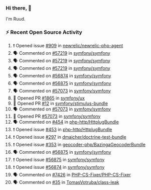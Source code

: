 ### Hi there, 👋

I'm Ruud.
 
### :zap: Recent Open Source Activity

<!--START_SECTION:activity-->
1. ❗ Opened issue [#909](https://github.com/newrelic/newrelic-php-agent/issues/909) in [newrelic/newrelic-php-agent](https://github.com/newrelic/newrelic-php-agent)
2. 🗣 Commented on [#57219](https://github.com/symfony/symfony/pull/57219#issuecomment-2136812815) in [symfony/symfony](https://github.com/symfony/symfony)
3. 🗣 Commented on [#57219](https://github.com/symfony/symfony/pull/57219#issuecomment-2136745936) in [symfony/symfony](https://github.com/symfony/symfony)
4. 🗣 Commented on [#57219](https://github.com/symfony/symfony/pull/57219#issuecomment-2136742104) in [symfony/symfony](https://github.com/symfony/symfony)
5. 🗣 Commented on [#56874](https://github.com/symfony/symfony/issues/56874#issuecomment-2134519553) in [symfony/symfony](https://github.com/symfony/symfony)
6. 🗣 Commented on [#56875](https://github.com/symfony/symfony/issues/56875#issuecomment-2134517973) in [symfony/symfony](https://github.com/symfony/symfony)
7. 🗣 Commented on [#57073](https://github.com/symfony/symfony/pull/57073#issuecomment-2127146085) in [symfony/symfony](https://github.com/symfony/symfony)
8. 💪 Opened PR [#1865](https://github.com/symfony/ux/pull/1865) in [symfony/ux](https://github.com/symfony/ux)
9. 💪 Opened PR [#12](https://github.com/symfony/stimulus-bundle/pull/12) in [symfony/stimulus-bundle](https://github.com/symfony/stimulus-bundle)
10. 🗣 Commented on [#57073](https://github.com/symfony/symfony/pull/57073#issuecomment-2126875591) in [symfony/symfony](https://github.com/symfony/symfony)
11. 💪 Opened PR [#57073](https://github.com/symfony/symfony/pull/57073) in [symfony/symfony](https://github.com/symfony/symfony)
12. 🗣 Commented on [#454](https://github.com/php-http/HttplugBundle/pull/454#issuecomment-2126444016) in [php-http/HttplugBundle](https://github.com/php-http/HttplugBundle)
13. ❗ Opened issue [#453](https://github.com/php-http/HttplugBundle/issues/453) in [php-http/HttplugBundle](https://github.com/php-http/HttplugBundle)
14. ❗ Opened issue [#297](https://github.com/dmaicher/doctrine-test-bundle/issues/297) in [dmaicher/doctrine-test-bundle](https://github.com/dmaicher/doctrine-test-bundle)
15. ❗ Opened issue [#353](https://github.com/geocoder-php/BazingaGeocoderBundle/issues/353) in [geocoder-php/BazingaGeocoderBundle](https://github.com/geocoder-php/BazingaGeocoderBundle)
16. 🗣 Commented on [#56875](https://github.com/symfony/symfony/issues/56875#issuecomment-2124084723) in [symfony/symfony](https://github.com/symfony/symfony)
17. ❗ Opened issue [#56875](https://github.com/symfony/symfony/issues/56875) in [symfony/symfony](https://github.com/symfony/symfony)
18. ❗ Opened issue [#56874](https://github.com/symfony/symfony/issues/56874) in [symfony/symfony](https://github.com/symfony/symfony)
19. 🗣 Commented on [#7426](https://github.com/PHP-CS-Fixer/PHP-CS-Fixer/issues/7426#issuecomment-2118894915) in [PHP-CS-Fixer/PHP-CS-Fixer](https://github.com/PHP-CS-Fixer/PHP-CS-Fixer)
20. 🗣 Commented on [#35](https://github.com/TomasVotruba/class-leak/issues/35#issuecomment-2110444236) in [TomasVotruba/class-leak](https://github.com/TomasVotruba/class-leak)
<!--END_SECTION:activity-->
